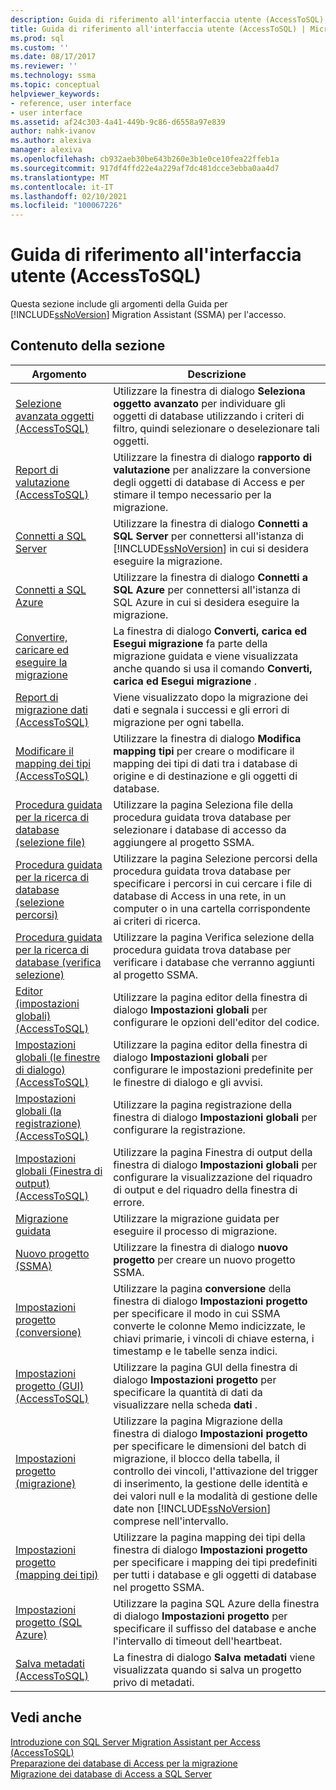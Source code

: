 ```yaml
---
description: Guida di riferimento all'interfaccia utente (AccessToSQL)
title: Guida di riferimento all'interfaccia utente (AccessToSQL) | Microsoft Docs
ms.prod: sql
ms.custom: ''
ms.date: 08/17/2017
ms.reviewer: ''
ms.technology: ssma
ms.topic: conceptual
helpviewer_keywords:
- reference, user interface
- user interface
ms.assetid: af24c303-4a41-449b-9c86-d6558a97e839
author: nahk-ivanov
ms.author: alexiva
manager: alexiva
ms.openlocfilehash: cb932aeb30be643b260e3b1e0ce10fea22ffeb1a
ms.sourcegitcommit: 917df4ffd22e4a229af7dc481dcce3ebba0aa4d7
ms.translationtype: MT
ms.contentlocale: it-IT
ms.lasthandoff: 02/10/2021
ms.locfileid: "100067226"
---
```

# <a name="user-interface-reference-accesstosql"></a>Guida di riferimento all'interfaccia utente (AccessToSQL)
Questa sezione include gli argomenti della Guida per [!INCLUDE[ssNoVersion](../../includes/ssnoversion-md.md)] Migration Assistant (SSMA) per l'accesso.  
  
## <a name="in-this-section"></a>Contenuto della sezione  
  
|Argomento|Descrizione|  
|---------|---------------|  
|[Selezione avanzata oggetti &#40;AccessToSQL&#41;](../../ssma/access/advanced-object-selection-accesstosql.md)|Utilizzare la finestra di dialogo **Seleziona oggetto avanzato** per individuare gli oggetti di database utilizzando i criteri di filtro, quindi selezionare o deselezionare tali oggetti.|  
|[Report di valutazione &#40;AccessToSQL&#41;](../../ssma/access/assessment-report-accesstosql.md)|Utilizzare la finestra di dialogo **rapporto di valutazione** per analizzare la conversione degli oggetti di database di Access e per stimare il tempo necessario per la migrazione.|  
|[Connetti a SQL Server](./connect-to-sql-server-accesstosql.md)|Utilizzare la finestra di dialogo **Connetti a SQL Server** per connettersi all'istanza di [!INCLUDE[ssNoVersion](../../includes/ssnoversion-md.md)] in cui si desidera eseguire la migrazione.|  
|[Connetti a SQL Azure](connect-to-azure-sql-db-accesstosql.md)|Utilizzare la finestra di dialogo **Connetti a SQL Azure** per connettersi all'istanza di SQL Azure in cui si desidera eseguire la migrazione.|  
|[Convertire, caricare ed eseguire la migrazione](./convert-load-and-migrate-accesstosql.md)|La finestra di dialogo **Converti, carica ed Esegui migrazione** fa parte della migrazione guidata e viene visualizzata anche quando si usa il comando **Converti, carica ed Esegui migrazione** .|  
|[Report di migrazione dati &#40;AccessToSQL&#41;](../../ssma/access/data-migration-report-accesstosql.md)|Viene visualizzato dopo la migrazione dei dati e segnala i successi e gli errori di migrazione per ogni tabella.|  
|[Modificare il mapping dei tipi &#40;AccessToSQL&#41;](../../ssma/access/edit-type-mapping-accesstosql.md)|Utilizzare la finestra di dialogo **Modifica mapping tipi** per creare o modificare il mapping dei tipi di dati tra i database di origine e di destinazione e gli oggetti di database.|  
|[Procedura guidata per la ricerca di database (selezione file)](./find-databases-wizard-select-files-accesstosql.md)|Utilizzare la pagina Seleziona file della procedura guidata trova database per selezionare i database di accesso da aggiungere al progetto SSMA.|  
|[Procedura guidata per la ricerca di database (selezione percorsi)](./find-databases-wizard-select-locations-accesstosql.md)|Utilizzare la pagina Selezione percorsi della procedura guidata trova database per specificare i percorsi in cui cercare i file di database di Access in una rete, in un computer o in una cartella corrispondente ai criteri di ricerca.|  
|[Procedura guidata per la ricerca di database (verifica selezione)](./find-databases-wizard-verify-selection-accesstosql.md)|Utilizzare la pagina Verifica selezione della procedura guidata trova database per verificare i database che verranno aggiunti al progetto SSMA.|  
|[Editor &#40;impostazioni globali&#41; &#40;AccessToSQL&#41;](../../ssma/access/global-settings-editor-accesstosql.md)|Utilizzare la pagina editor della finestra di dialogo **Impostazioni globali** per configurare le opzioni dell'editor del codice.|  
|[Impostazioni globali &#40;le finestre di dialogo&#41; &#40;AccessToSQL&#41;](../../ssma/access/global-settings-dialogs-accesstosql.md)|Utilizzare la pagina editor della finestra di dialogo **Impostazioni globali** per configurare le impostazioni predefinite per le finestre di dialogo e gli avvisi.|  
|[Impostazioni globali &#40;la registrazione&#41; &#40;AccessToSQL&#41;](../../ssma/access/global-settings-logging-accesstosql.md)|Utilizzare la pagina registrazione della finestra di dialogo **Impostazioni globali** per configurare la registrazione.|  
|[Impostazioni globali &#40;Finestra di output&#41; &#40;AccessToSQL&#41;](../../ssma/access/global-settings-output-window-accesstosql.md)|Utilizzare la pagina Finestra di output della finestra di dialogo **Impostazioni globali** per configurare la visualizzazione del riquadro di output e del riquadro della finestra di errore.|  
|[Migrazione guidata](migration-wizard-accesstosql.md)|Utilizzare la migrazione guidata per eseguire il processo di migrazione.|  
|[Nuovo progetto (SSMA)](./new-project-ssma-accesstosql.md)|Utilizzare la finestra di dialogo **nuovo progetto** per creare un nuovo progetto SSMA.|  
|[Impostazioni progetto (conversione)](./project-settings-conversion-accesstosql.md)|Utilizzare la pagina **conversione** della finestra di dialogo **Impostazioni progetto** per specificare il modo in cui SSMA converte le colonne Memo indicizzate, le chiavi primarie, i vincoli di chiave esterna, i timestamp e le tabelle senza indici.|  
|[Impostazioni progetto &#40;GUI&#41; &#40;AccessToSQL&#41;](../../ssma/access/project-settings-gui-accesstosql.md)|Utilizzare la pagina GUI della finestra di dialogo **Impostazioni progetto** per specificare la quantità di dati da visualizzare nella scheda **dati** .|  
|[Impostazioni progetto (migrazione)](./project-settings-migration-accesstosql.md)|Utilizzare la pagina Migrazione della finestra di dialogo **Impostazioni progetto** per specificare le dimensioni del batch di migrazione, il blocco della tabella, il controllo dei vincoli, l'attivazione del trigger di inserimento, la gestione delle identità e dei valori null e la modalità di gestione delle date non [!INCLUDE[ssNoVersion](../../includes/ssnoversion-md.md)] comprese nell'intervallo.|  
|[Impostazioni progetto (mapping dei tipi)](./project-settings-type-mapping-accesstosql.md)|Utilizzare la pagina mapping dei tipi della finestra di dialogo **Impostazioni progetto** per specificare i mapping dei tipi predefiniti per tutti i database e gli oggetti di database nel progetto SSMA.|  
|[Impostazioni progetto (SQL Azure)](./project-settings-azure-sql-db-accesstosql.md)|Utilizzare la pagina SQL Azure della finestra di dialogo **Impostazioni progetto** per specificare il suffisso del database e anche l'intervallo di timeout dell'heartbeat.|  
|[Salva metadati &#40;AccessToSQL&#41;](../../ssma/access/save-metadata-accesstosql.md)|La finestra di dialogo **Salva metadati** viene visualizzata quando si salva un progetto privo di metadati.|  
  
## <a name="see-also"></a>Vedi anche  
[Introduzione con SQL Server Migration Assistant per Access &#40;AccessToSQL&#41;](../../ssma/access/getting-started-with-sql-server-migration-assistant-for-access-accesstosql.md)  
[Preparazione dei database di Access per la migrazione](preparing-access-databases-for-migration-accesstosql.md)  
[Migrazione dei database di Access a SQL Server](migrating-access-databases-to-sql-server-azure-sql-db-accesstosql.md)  
